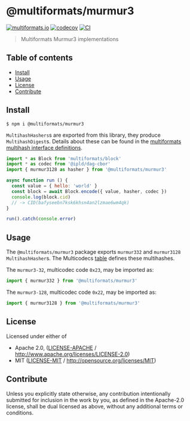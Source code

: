 # @multiformats/murmur3 <!-- omit in toc -->

[![multiformats.io](https://img.shields.io/badge/project-IPFS-blue.svg?style=flat-square)](http://multiformats.io)
[![codecov](https://img.shields.io/codecov/c/github/multiformats/js-murmur3.svg?style=flat-square)](https://codecov.io/gh/multiformats/js-murmur3)
[![CI](https://img.shields.io/github/workflow/status/multiformats/js-murmur3/test%20&%20maybe%20release/master?style=flat-square)](https://github.com/multiformats/js-murmur3/actions/workflows/js-test-and-release.yml)

> Multiformats Murmur3 implementations

## Table of contents <!-- omit in toc -->

- [Install](#install)
- [Usage](#usage)
- [License](#license)
- [Contribute](#contribute)

## Install

```console
$ npm i @multiformats/murmur3
```

`MultihashHashers`s are exported from this library, they produce `MultihashDigest`s. Details about these can be found in the [multiformats multihash interface definitions](https://github.com/multiformats/js-multiformats/blob/master/src/hashes/interface.ts).

```js
import * as Block from 'multiformats/block'
import * as codec from '@ipld/dag-cbor'
import { murmur3128 as hasher } from '@multiformats/murmur3'

async function run () {
  const value = { hello: 'world' }
  const block = await Block.encode({ value, hasher, codec })
  console.log(block.cid)
  // -> CID(bafyseebn7ksk6khsn4an2lzmae6wm4qk)
}

run().catch(console.error)
```

## Usage

The `@multiformats/murmur3` package exports `murmur332` and `murmur3128` `MultihashHasher`s. The Multicodecs [table](https://github.com/multiformats/multicodec/blob/master/table.csv) defines these multihashes.

The `murmur3-32`, multicodec code `0x23`, may be imported as:

```js
import { murmur332 } from '@multiformats/murmur3'
```

The `murmur3-128`, multicodec code `0x22`, may be imported as:

```js
import { murmur3128 } from '@multiformats/murmur3'
```

## License

Licensed under either of

- Apache 2.0, ([LICENSE-APACHE](LICENSE-APACHE) / <http://www.apache.org/licenses/LICENSE-2.0>)
- MIT ([LICENSE-MIT](LICENSE-MIT) / <http://opensource.org/licenses/MIT>)

## Contribute

Unless you explicitly state otherwise, any contribution intentionally submitted for inclusion in the work by you, as defined in the Apache-2.0 license, shall be dual licensed as above, without any additional terms or conditions.
